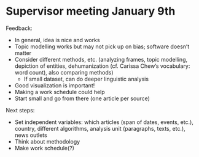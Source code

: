 # Supervisor meeting January 9th
Feedback:
- In general, idea is nice and works 
- Topic modelling works but may not pick up on bias; software doesn’t matter
- Consider different methods, etc. (analyzing frames, topic modelling, depiction of entities, dehumanization (cf. Carissa Chew’s vocabulary: word count), also comparing methods)
  - If small dataset, can do deeper linguistic analysis 
- Good visualization is important!
- Making a work schedule could help 
- Start small and go from there (one article per source)
  
Next steps:  
- Set independent variables: which articles (span of dates, events, etc.), country, different algorithms, analysis unit (paragraphs, texts, etc.), news outlets
- Think about methodology 
- Make work schedule(?) 


